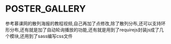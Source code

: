 # POSTER_GALLERY
参考慕课网的散列海报的教程视频,自己再加了点修改,除了散列分布,还可以支持环形分布,还有就是加了自动轮询播放的功能,还有就是用到了requirejs封装js成了几个模块,还用到了sass编写css文件
